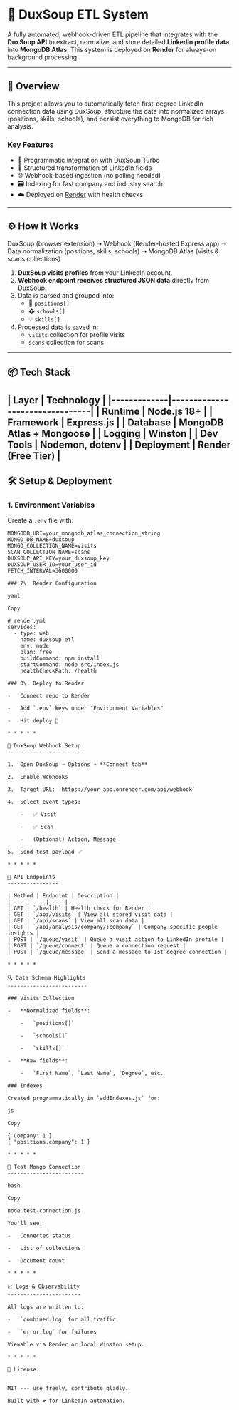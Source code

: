 # 🧠 DuxSoup ETL System

A fully automated, webhook-driven ETL pipeline that integrates with the **DuxSoup API** to extract, normalize, and store detailed **LinkedIn profile data** into **MongoDB Atlas**. This system is deployed on **Render** for always-on background processing.

---

## 🚀 Overview

This project allows you to automatically fetch first-degree LinkedIn connection data using DuxSoup, structure the data into normalized arrays (positions, skills, schools), and persist everything to MongoDB for rich analysis.

### Key Features

- 🔗 Programmatic integration with DuxSoup Turbo
- 🧰 Structured transformation of LinkedIn fields
- 🌐 Webhook-based ingestion (no polling needed)
- 🗃️ Indexing for fast company and industry search
- ☁️ Deployed on [Render](https://render.com/) with health checks

---

## ⚙️ How It Works

DuxSoup (browser extension) ➝ Webhook (Render-hosted Express app) ➝ Data normalization (positions, skills, schools) ➝ MongoDB Atlas (visits & scans collections)

1. **DuxSoup visits profiles** from your LinkedIn account.
2. **Webhook endpoint receives structured JSON data** directly from DuxSoup.
3. Data is parsed and grouped into:
   - 📁 `positions[]`
   - � `schools[]`
   - 💡 `skills[]`
4. Processed data is saved in:
   - `visits` collection for profile visits
   - `scans` collection for scans

---

## 📦 Tech Stack

| Layer | Technology | |-------------|--------------------------------| | Runtime | Node.js 18+ |
| Framework | Express.js |
| Database | MongoDB Atlas + Mongoose |
| Logging | Winston |
| Dev Tools | Nodemon, dotenv |
| Deployment | Render (Free Tier) |
---

## 🛠️ Setup & Deployment

### 1\. Environment Variables

Create a `.env` file with:

```env
MONGODB_URI=your_mongodb_atlas_connection_string
MONGO_DB_NAME=duxsoup
MONGO_COLLECTION_NAME=visits
SCAN_COLLECTION_NAME=scans
DUXSOUP_API_KEY=your_duxsoup_key
DUXSOUP_USER_ID=your_user_id
FETCH_INTERVAL=3600000

### 2\. Render Configuration

yaml

Copy

# render.yml
services:
  - type: web
    name: duxsoup-etl
    env: node
    plan: free
    buildCommand: npm install
    startCommand: node src/index.js
    healthCheckPath: /health

### 3\. Deploy to Render

-   Connect repo to Render

-   Add `.env` keys under "Environment Variables"

-   Hit deploy 🎉

* * * * *

🔗 DuxSoup Webhook Setup
------------------------

1.  Open DuxSoup → Options → **Connect tab**

2.  Enable Webhooks

3.  Target URL: `https://your-app.onrender.com/api/webhook`

4.  Select event types:

    -   ✅ Visit

    -   ✅ Scan

    -   (Optional) Action, Message

5.  Send test payload ✅

* * * * *

📡 API Endpoints
----------------

| Method | Endpoint | Description |
| --- | --- | --- |
| GET | `/health` | Health check for Render |
| GET | `/api/visits` | View all stored visit data |
| GET | `/api/scans` | View all scan data |
| GET | `/api/analysis/company/:company` | Company-specific people insights |
| POST | `/queue/visit` | Queue a visit action to LinkedIn profile |
| POST | `/queue/connect` | Queue a connection request |
| POST | `/queue/message` | Send a message to 1st-degree connection |

* * * * *

🔍 Data Schema Highlights
-------------------------

### Visits Collection

-   **Normalized fields**:

    -   `positions[]`

    -   `schools[]`

    -   `skills[]`

-   **Raw fields**:

    -   `First Name`, `Last Name`, `Degree`, etc.

### Indexes

Created programmatically in `addIndexes.js` for:

js

Copy

{ Company: 1 }
{ "positions.company": 1 }

* * * * *

🧪 Test Mongo Connection
------------------------

bash

Copy

node test-connection.js

You'll see:

-   Connected status

-   List of collections

-   Document count

* * * * *

📈 Logs & Observability
-----------------------

All logs are written to:

-   `combined.log` for all traffic

-   `error.log` for failures

Viewable via Render or local Winston setup.

* * * * *

📝 License
----------

MIT --- use freely, contribute gladly.

Built with ❤️ for LinkedIn automation.